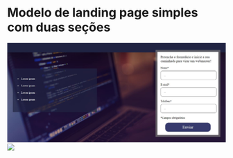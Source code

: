 # Modelo de landing page simples com duas seções 

<div>
  <img src="imagens/form-projeto-1.jpg">
  <img src="imagens/serv.jpg">
</div>